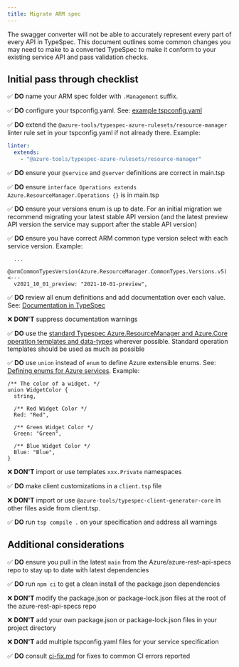 ```yaml
---
title: Migrate ARM spec
---
```


The swagger converter will not be able to accurately represent every part of every API in TypeSpec. This document outlines some common changes you may need to make to a converted TypeSpec to make it conform to your existing service API and pass validation checks.

## Initial pass through checklist

✅ **DO** name your ARM spec folder with `.Management` suffix.

✅ **DO** configure your tspconfig.yaml. See: [example tspconfig.yaml][tspconfig]

✅ **DO** extend the `@azure-tools/typespec-azure-rulesets/resource-manager` linter rule set in your tspconfig.yaml if not already there. Example:

```yaml title=tspconfig.yaml
linter:
  extends:
    - "@azure-tools/typespec-azure-rulesets/resource-manager"
```

✅ **DO** ensure your `@service` and `@server` definitions are correct in main.tsp

✅ **DO** ensure `interface Operations extends Azure.ResourceManager.Operations {}` is in main.tsp

✅ **DO** ensure your versions enum is up to date. For an initial migration we recommend migrating your latest stable API version (and the latest preview API version the service may support after the stable API version)

✅ **DO** ensure you have correct ARM common type version select with each service version. Example:

```tsp
  ...
  @armCommonTypesVersion(Azure.ResourceManager.CommonTypes.Versions.v5)  <---
  v2021_10_01_preview: "2021-10-01-preview",
```

✅ **DO** review all enum definitions and add documentation over each value. See: [Documentation in TypeSpec][docs]

❌ **DON'T** suppress documentation warnings

✅ **DO** use the [standard Typespec Azure.ResourceManager and Azure.Core operation templates and data-types][standard-templates] wherever possible. Standard operation templates should be used as much as possible

✅ **DO** use `union` instead of `enum` to define Azure extensible enums. See: [Defining enums for Azure services][no-enum]. Example:

```tsp
/** The color of a widget. */
union WidgetColor {
  string,

  /** Red Widget Color */
  Red: "Red",

  /** Green Widget Color */
  Green: "Green",

  /** Blue Widget Color */
  Blue: "Blue",
}
```

❌ **DON'T** import or use templates `xxx.Private` namespaces

✅ **DO** make client customizations in a `client.tsp` file

❌ **DON'T** import or use `@azure-tools/typespec-client-generator-core` in other files aside from client.tsp.

✅ **DO** run `tsp compile .` on your specification and address all warnings

## Additional considerations

✅ **DO** ensure you pull in the latest `main` from the Azure/azure-rest-api-specs repo to stay up to date with latest dependencies

✅ **DO** run `npm ci` to get a clean install of the package.json dependencies

❌ **DON'T** modify the package.json or package-lock.json files at the root of the azure-rest-api-specs repo

❌ **DON'T** add your own package.json or package-lock.json files in your project directory

❌ **DON'T** add multiple tspconfig.yaml files for your service specification

✅ **DO** consult [ci-fix.md][ci-fix] for fixes to common CI errors reported

<!-- LINKS -->

[tspconfig]: https://github.com/Azure/azure-rest-api-specs/blob/main/specification/contosowidgetmanager/Contoso.Management/tspconfig.yaml
[docs]: https://typespec.io/docs/language-basics/documentation
[standard-templates]: https://azure.github.io/typespec-azure/docs/next/libraries/azure-resource-manager/reference
[ci-fix]: https://github.com/Azure/azure-rest-api-specs/blob/main/documentation/ci-fix.md
[no-enum]: https://azure.github.io/typespec-azure/docs/libraries/azure-core/rules/no-enum
